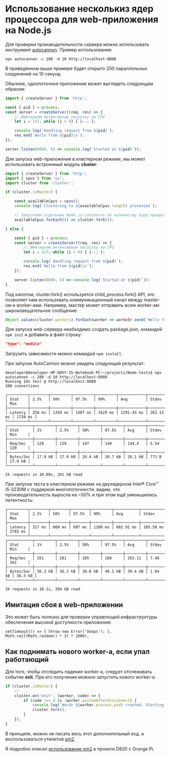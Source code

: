 # Использование несколькиз ядер процессора для web-приложения на Node.js

Для проверки производительности сервера можно использовать инструмент [autocannon](https://www.npmjs.com/package/autocannon). Пример использования:

```shell
npx autocannon -c 200 -d 10 http://localhost:8080
```

В приведённом выше примере будет открыто 200 параллельных соединений на 10 секунд.

Обычное, однопоточное приложение может выглядеть следующим образом:

```js
import { createServer } from 'http';

const { pid } = process;
const server = createServer((req, res) => {
    // Имитируем интенсивную нагрузку на CPU
    let i = 1e7; while (i > 0) { i--; };

    console.log(`Handling request from ${pid}`);
    res.end(`Hello from ${pid}\n`);
});

server.listen(8080, () => console.log(`Started at ${pid}`));
```

Для запуска web-приложения в кластерном режиме, мы может использовать встроенный модуль **cluster**:

```js
import { createServer } from 'http';
import { cpus } from 'os';
import cluster from 'cluster';

if (cluster.isMaster) {

    const availableCpus = cpus();
    console.log(`Clustering to ${availableCpus.length} processes`);

    // Запускаем отдельные Node.js-instances по количеству ядер процессора
    availableCpus.forEach(() => cluster.fork());

} else {

    const { pid } = process;
    const server = createServer((req, res) => {
        // Имитируем интенсивную нагрузку на CPU
        let i = 1e7; while (i > 0) { i--; };

        console.log(`Handling request from ${pid}`);
        res.end(`Hello from ${pid}\n`);
    });

    server.listen(8080, () => console.log(`Started at ${pid}`));
}
```

Под капотом, cluster.fork() используется child_process.fork() API, это позволяет нам использовать коммуникационный канал между master-ом и worker-ами. Например, мастер может отправить всем worker-ам широковещательное сообщение:

```js
Object.values(cluster.workers).forEach(worker => worke5r.send('Hello from the master'));
```

Для запуска web-сервера необходимо создать package.json, командой `npm init` и добавить в файл строку:

```json
"type": "module"
```

Загрузить зависимости можно командой `npm install`.

При запуске AutoCannon можно увидеть следующий результат:

```console
developer@developer-HP-ENVY-15-Notebook-PC:~/projects/Node-tests$ npx autocannon -c 200 -d 10 http://localhost:8080
Running 10s test @ http://localhost:8080
200 connections

┌─────────┬────────┬─────────┬─────────┬─────────┬────────────┬───────────┬─────────┐
│ Stat    │ 2.5%   │ 50%     │ 97.5%   │ 99%     │ Avg        │ Stdev     │ Max     │
├─────────┼────────┼─────────┼─────────┼─────────┼────────────┼───────────┼─────────┤
│ Latency │ 258 ms │ 1359 ms │ 1487 ms │ 1629 ms │ 1291.43 ms │ 262.13 ms │ 1720 ms │
└─────────┴────────┴─────────┴─────────┴─────────┴────────────┴───────────┴─────────┘
┌───────────┬─────────┬─────────┬─────────┬─────────┬─────────┬───────┬─────────┐
│ Stat      │ 1%      │ 2.5%    │ 50%     │ 97.5%   │ Avg     │ Stdev │ Min     │
├───────────┼─────────┼─────────┼─────────┼─────────┼─────────┼───────┼─────────┤
│ Req/Sec   │ 129     │ 129     │ 147     │ 149     │ 144.4   │ 5.54  │ 129     │
├───────────┼─────────┼─────────┼─────────┼─────────┼─────────┼───────┼─────────┤
│ Bytes/Sec │ 17.9 kB │ 17.9 kB │ 20.4 kB │ 20.7 kB │ 20.1 kB │ 771 B │ 17.9 kB │
└───────────┴─────────┴─────────┴─────────┴─────────┴─────────┴───────┴─────────┘

2k requests in 10.09s, 201 kB read
```

При запуске теста в кластерном режиме на двухядерном Intel® Core™ i5-3230M с поддеркой многопоточности, видим, что производительность выросла на ~50% и при этом ещё уменьшилась латентность:

```console
┌─────────┬────────┬────────┬────────┬─────────┬───────────┬───────────┬─────────┐
│ Stat    │ 2.5%   │ 50%    │ 97.5%  │ 99%     │ Avg       │ Stdev     │ Max     │
├─────────┼────────┼────────┼────────┼─────────┼───────────┼───────────┼─────────┤
│ Latency │ 317 ms │ 660 ms │ 897 ms │ 1108 ms │ 682.91 ms │ 185.58 ms │ 3783 ms │
└─────────┴────────┴────────┴────────┴─────────┴───────────┴───────────┴─────────┘
┌───────────┬─────────┬─────────┬─────────┬─────────┬─────────┬─────────┬─────────┐
│ Stat      │ 1%      │ 2.5%    │ 50%     │ 97.5%   │ Avg     │ Stdev   │ Min     │
├───────────┼─────────┼─────────┼─────────┼─────────┼─────────┼─────────┼─────────┤
│ Req/Sec   │ 261     │ 261     │ 285     │ 288     │ 283.11  │ 7.48    │ 261     │
├───────────┼─────────┼─────────┼─────────┼─────────┼─────────┼─────────┼─────────┤
│ Bytes/Sec │ 36.3 kB │ 36.3 kB │ 39.6 kB │ 40.1 kB │ 39.4 kB │ 1.04 kB │ 36.3 kB │
└───────────┴─────────┴─────────┴─────────┴─────────┴─────────┴─────────┴─────────┘

3k requests in 10.1s, 394 kB read
```

## Имитация сбоя в web-приложении

Это может быть полезно для проверки управлющей инфраструктуры обеспечения высокой доступности приложения:

```sharp
setTimeout(() => { throw new Error('Ooops'); }, Math.ceil(Math.random() * 3) * 1000);
```

## Как поднимать нового worker-а, если упал работающий

Для того, чтобы отследить падение worker-а, следует отслеживать событие **exit**. При его получении можнно запустить нового worker-а:

```js
if (cluster.isMaster) {
    // ...
    cluster.on('exit', (worker, code) => {
        if (code !== 0 && !worker.exitedAfterDisconnect) {
            console.log(`Wordr ${worker.process.pid} crashed. Starting a new worker`);
            cluster.fork();
        }
    });
}
```

В принципе, можно не писать весь этот дополнительный код, а воспользоваться утилитой [pm2](https://github.com/Unitech/pm2).

Я подробно описал [использование pm2](https://github.com/Kerminator1973/RUFServerLite/blob/main/docs/nginx.md) в проекте D820 с Orange Pi.
